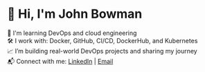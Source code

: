 # 👋 Hi, I'm John Bowman

🚀 I'm learning DevOps and cloud engineering  
🛠️ I work with: Docker, GitHub, CI/CD, DockerHub, and Kubernetes  
📈 I’m building real-world DevOps projects and sharing my journey  
📬 Connect with me: [LinkedIn](https://www.linkedin.com/in/john-bowman-25b2b79a/) | [Email](mailto:jpbowman21@gmail.com)
